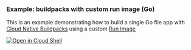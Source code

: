 ### Example: buildpacks with custom run image (Go)

This is an example demonstrating how to build a single Go file app with [Cloud Native Buildpacks](https://buildpacks.io/) using a custom [Run Image](https://buildpacks.io/docs/concepts/components/stack/) 

[![Open in Cloud Shell](https://gstatic.com/cloudssh/images/open-btn.png)](https://ssh.cloud.google.com/cloudshell/open?cloudshell_git_repo=https://github.com/GoogleContainerTools/skaffold&cloudshell_working_dir=codelab/03_buildpacks-runimage-override&cloudshell_workspace=codelab/03_buildpacks-runimage-override&cloudshell_tutorial=tutorial.md)
